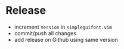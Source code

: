 # Release

* increment `Version` in `simpleguifont.vim`
* commit/push all changes
* add release on Github using same version
